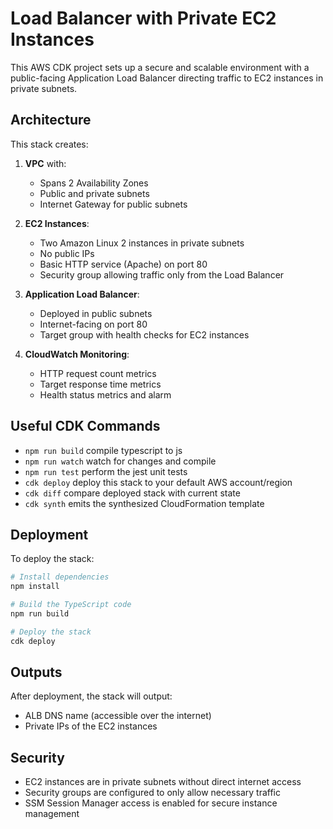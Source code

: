 # Load Balancer with Private EC2 Instances

This AWS CDK project sets up a secure and scalable environment with a public-facing Application Load Balancer directing traffic to EC2 instances in private subnets.

## Architecture

This stack creates:

1. **VPC** with:
   - Spans 2 Availability Zones
   - Public and private subnets
   - Internet Gateway for public subnets

2. **EC2 Instances**:
   - Two Amazon Linux 2 instances in private subnets
   - No public IPs
   - Basic HTTP service (Apache) on port 80
   - Security group allowing traffic only from the Load Balancer

3. **Application Load Balancer**:
   - Deployed in public subnets
   - Internet-facing on port 80
   - Target group with health checks for EC2 instances

4. **CloudWatch Monitoring**:
   - HTTP request count metrics
   - Target response time metrics
   - Health status metrics and alarm

## Useful CDK Commands

* `npm run build`   compile typescript to js
* `npm run watch`   watch for changes and compile
* `npm run test`    perform the jest unit tests
* `cdk deploy`      deploy this stack to your default AWS account/region
* `cdk diff`        compare deployed stack with current state
* `cdk synth`       emits the synthesized CloudFormation template

## Deployment

To deploy the stack:

```bash
# Install dependencies
npm install

# Build the TypeScript code
npm run build

# Deploy the stack
cdk deploy
```

## Outputs

After deployment, the stack will output:
- ALB DNS name (accessible over the internet)
- Private IPs of the EC2 instances

## Security

- EC2 instances are in private subnets without direct internet access
- Security groups are configured to only allow necessary traffic
- SSM Session Manager access is enabled for secure instance management
